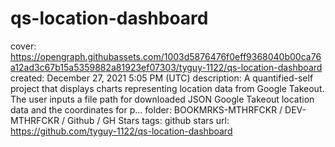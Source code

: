 # qs-location-dashboard

cover: https://opengraph.githubassets.com/1003d5876476f0eff9368040b00ca76a12ad3c67b15a5359882a81923ef07303/tyguy-1122/qs-location-dashboard
created: December 27, 2021 5:05 PM (UTC)
description: A quantified-self project that displays charts representing location data from Google Takeout. The user inputs a file path for downloaded JSON Google Takeout location data and the coordinates for p...
folder: BOOKMRKS-MTHRFCKR / DEV-MTHRFCKR / Github / GH Stars
tags: github stars
url: https://github.com/tyguy-1122/qs-location-dashboard